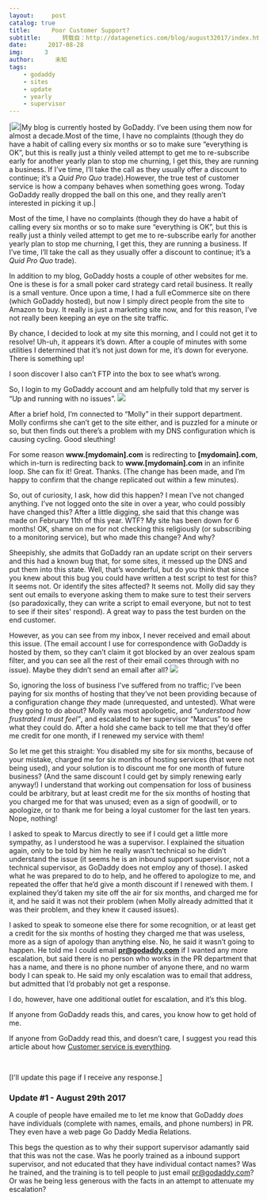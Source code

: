 ```yaml
---
layout:     post
catalog: true
title:      Poor Customer Support?
subtitle:      转载自：http://datagenetics.com/blog/august32017/index.html
date:      2017-08-28
img:      3
author:      未知
tags:
    - godaddy
    - sites
    - update
    - yearly
    - supervisor
---
```

|![](http://datagenetics.com/blog/august32017/gdl.png)|My blog is currently hosted by GoDaddy. I’ve been using them now for almost a decade.Most of the time, I have no complaints (though they do have a habit of calling every six months or so to make sure “everything is OK”, but this is really just a thinly veiled attempt to get me to re-subscribe early for another yearly plan to stop me churning, I get this, they are running a business. If I’ve time, I’ll take the call as they usually offer a discount to continue; it’s a *Quid Pro Quo* trade).However, the true test of customer service is how a company behaves when something goes wrong. Today GoDaddy really dropped the ball on this one, and they really aren’t interested in picking it up.|

Most of the time, I have no complaints (though they do have a habit of calling every six months or so to make sure “everything is OK”, but this is really just a thinly veiled attempt to get me to re-subscribe early for another yearly plan to stop me churning, I get this, they are running a business. If I’ve time, I’ll take the call as they usually offer a discount to continue; it’s a *Quid Pro Quo* trade).

In addition to my blog, GoDaddy hosts a couple of other websites for me. One is these is for a small poker card strategy card retail business. It really is a small venture. Once upon a time, I had a full eCommerce site on there (which GoDaddy hosted), but now I simply direct people from the site to Amazon to buy. It really is just a marketing site now, and for this reason, I’ve not really been keeping an eye on the site traffic.

By chance, I decided to look at my site this morning, and I could not get it to resolve! Uh-uh, it appears it’s down. After a couple of minutes with some utilities I determined that it’s not just down for me, it’s down for everyone. There is something up!

I soon discover I also can’t FTP into the box to see what’s wrong.

So, I login to my GoDaddy account and am helpfully told that my server is “Up and running with no issues”.
![](http://datagenetics.com/blog/august32017/gd.png)


After a brief hold, I’m connected to “Molly” in their support department. Molly confirms she can’t get to the site either, and is puzzled for a minute or so, but then finds out there’s a problem with my DNS configuration which is causing cycling. Good sleuthing!

For some reason **www.[mydomain].com** is redirecting to **[mydomain].com**, which in-turn is redirecting back to **www.[mydomain].com** in an infinite loop. She can fix it! Great. Thanks. (The change has been made, and I’m happy to confirm that the change replicated out within a few minutes).

So, out of curiosity, I ask, how did this happen? I mean I’ve not changed anything. I’ve not logged onto the site in over a year, who could possibly have changed this? After a little digging, she said that this change was made on February 11th of this year. WTF? My site has been down for 6 months! OK, shame on me for not checking this religiously (or subscribing to a monitoring service), but who made this change? And why?

Sheepishly, she admits that GoDaddy ran an update script on their servers and this had a known bug that, for some sites, it messed up the DNS and put them into this state. Well, that’s wonderful, but do you think that since you knew about this bug you could have written a test script to test for this? It seems not. Or identify the sites affected? It seems not. Molly did say they sent out emails to everyone asking them to make sure to test their servers (so paradoxically, they can write a script to email everyone, but not to test to see if their sites' respond). A great way to pass the test burden on the end customer.

However, as you can see from my inbox, I never received and email about this issue. (The email account I use for correspondence with GoDaddy is hosted by them, so they can’t claim it got blocked by an over zealous spam filter, and you can see all the rest of their email comes through with no issue). Maybe they didn’t send an email after all?
![](http://datagenetics.com/blog/august32017/gd2.png)


So, ignoring the loss of business I’ve suffered from no traffic; I’ve been paying for six months of hosting that they’ve not been providing because of a configuration change *they* made (unrequested, and untested). What were they going to do about? Molly was most apologetic, and *“understood how frustrated I must feel”*, and escalated to her supervisor “Marcus” to see what they could do. After a hold she came back to tell me that they’d offer me credit for one month, if I renewed my service with them!

So let me get this straight: You disabled my site for six months, because of your mistake, charged me for six months of hosting services (that were not being used), and your solution is to discount me for one month of future business? (And the same discount I could get by simply renewing early anyway!) I understand that working out compensation for loss of business could be arbitrary, but at least credit me for the six months of hosting that you charged me for that was unused; even as a sign of goodwill, or to apologize, or to thank me for being a loyal customer for the last ten years. Nope, nothing!

I asked to speak to Marcus directly to see if I could get a little more sympathy, as I understood he was a supervisor. I explained the situation again, only to be told by him he really wasn’t technical so he didn’t understand the issue (it seems he is an inbound support supervisor, not a technical supervisor, as GoDaddy does not employ any of those). I asked what he was prepared to do to help, and he offered to apologize to me, and repeated the offer that he’d give a month discount if I renewed with them. I explained they’d taken my site off the air for six months, and charged me for it, and he said it was not their problem (when Molly already admitted that it was their problem, and they knew it caused issues).

I asked to speak to someone else there for some recognition, or at least get a credit for the six months of hosting they charged me that was useless, more as a sign of apology than anything else. No, he said it wasn’t going to happen. He told me I could email **pr@godaddy.com** if I wanted any more escalation, but said there is no person who works in the PR department that has a name, and there is no phone number of anyone there, and no warm body I can speak to. He said my only escalation was to email that address, but admitted that I’d probably not get a response.

I do, however, have one additional outlet for escalation, and it’s this blog.

If anyone from GoDaddy reads this, and cares, you know how to get hold of me.

If anyone from GoDaddy read this, and doesn’t care, I suggest you read this article about how [Customer service is everything](http://datagenetics.com/blog/august22013/index.html).

 

[I'll update this page if I receive any response.]

### Update #1 - August 29th 2017

A couple of people have emailed me to let me know that GoDaddy *does* have individuals (complete with names, emails, and phone numbers) in PR. They even have a web page Go Daddy Media Relations.

This begs the question as to why their support supervisor adamantly said that this was not the case. Was he poorly trained as a inbound support supervisor, and not educated that they have individual contact names? Was he trained, and the training is to tell people to just email pr@godaddy.com? Or was he being less generous with the facts in an attempt to attenuate my escalation?
